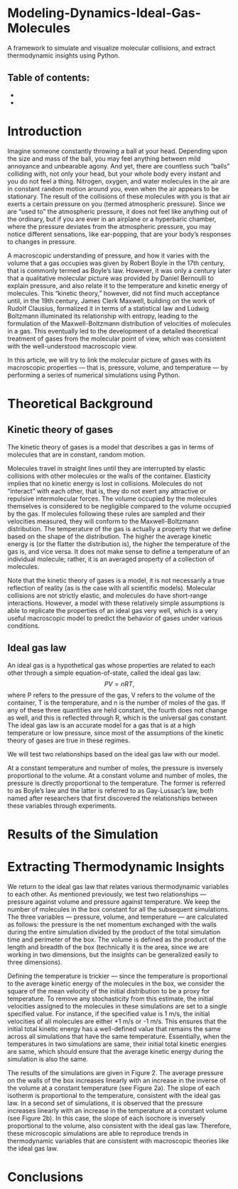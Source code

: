# Modeling-Dynamics-Ideal-Gas-Molecules
A framework to simulate and visualize molecular collisions, and extract thermodynamic insights using Python.

Table of contents: 
- 
- 
- 
# Introduction
Imagine someone constantly throwing a ball at your head. Depending upon the size and mass of the ball, you may feel anything between mild annoyance and unbearable agony. And yet, there are countless such “balls” colliding with, not only your head, but your whole body every instant and you do not feel a thing. Nitrogen, oxygen, and water molecules in the air are in constant random motion around you, even when the air appears to be stationary. The result of the collisions of these molecules with you is that air exerts a certain pressure on you (termed atmospheric pressure). Since we are “used to” the atmospheric pressure, it does not feel like anything out of the ordinary, but if you are ever in an airplane or a hyperbaric chamber, where the pressure deviates from the atmospheric pressure, you may notice different sensations, like ear-popping, that are your body’s responses to changes in pressure.

A macroscopic understanding of pressure, and how it varies with the volume that a gas occupies was given by Robert Boyle in the 17th century, that is commonly termed as Boyle’s law. However, it was only a century later that a qualitative molecular picture was provided by Daniel Bernoulli to explain pressure, and also relate it to the temperature and kinetic energy of molecules. This “kinetic theory,” however, did not find much acceptance until, in the 19th century, James Clerk Maxwell, building on the work of Rudolf Clausius, formalized it in terms of a statistical law and Ludwig Boltzmann illuminated its relationship with entropy, leading to the formulation of the Maxwell-Boltzmann distribution of velocities of molecules in a gas. This eventually led to the development of a detailed theoretical treatment of gases from the molecular point of view, which was consistent with the well-understood macroscopic view.

In this article, we will try to link the molecular picture of gases with its macroscopic properties — that is, pressure, volume, and temperature — by performing a series of numerical simulations using Python.

# Theoretical Background
## Kinetic theory of gases
The kinetic theory of gases is a model that describes a gas in terms of molecules that are in constant, random motion.

Molecules travel in straight lines until they are interrupted by elastic collisions with other molecules or the walls of the container. Elasticity implies that no kinetic energy is lost in collisions.
Molecules do not “interact” with each other, that is, they do not exert any attractive or repulsive intermolecular forces.
The volume occupied by the molecules themselves is considered to be negligible compared to the volume occupied by the gas.
If molecules following these rules are sampled and their velocities measured, they will conform to the Maxwell-Boltzmann distribution. The temperature of the gas is actually a property that we define based on the shape of the distribution. The higher the average kinetic energy is (or the flatter the distribution is), the higher the temperature of the gas is, and vice versa. It does not make sense to define a temperature of an individual molecule; rather, it is an averaged property of a collection of molecules.

Note that the kinetic theory of gases is a model, it is not necessarily a true reflection of reality (as is the case with all scientific models). Molecular collisions are not strictly elastic, and molecules do have short-range interactions. However, a model with these relatively simple assumptions is able to replicate the properties of an ideal gas very well, which is a very useful macroscopic model to predict the behavior of gases under various conditions.

## Ideal gas law
An ideal gas is a hypothetical gas whose properties are related to each other through a simple equation-of-state, called the ideal gas law: 
$$
PV = nRT,
$$
where P refers to the pressure of the gas, V refers to the volume of the container, T is the temperature, and n is the number of moles of the gas. If any of these three quantities are held constant, the fourth does not change as well, and this is reflected through R, which is the universal gas constant. The ideal gas law is an accurate model for a gas that is at a high temperature or low pressure, since most of the assumptions of the kinetic theory of gases are true in these regimes.

We will test two relationships based on the ideal gas law with our model.

At a constant temperature and number of moles, the pressure is inversely proportional to the volume.
At a constant volume and number of moles, the pressure is directly proportional to the temperature.
The former is referred to as Boyle’s law and the latter is referred to as Gay-Lussac’s law, both named after researchers that first discovered the relationships between these variables through experiments.

# Results of the Simulation

# Extracting Thermodynamic Insights 
We return to the ideal gas law that relates various thermodynamic variables to each other. As mentioned previously, we test two relationships — pressure against volume and pressure against temperature. We keep the number of molecules in the box constant for all the subsequent simulations. 
The three variables — pressure, volume, and temperature — are calculated as follows: the pressure is the net momentum exchanged with the walls during the entire simulation divided by the product of the total simulation time and perimeter of the box. The volume is defined as the product of the length and breadth of the box (technically it is the area, since we are working in two dimensions, but the insights can be generalized easily to three dimensions).

Defining the temperature is trickier — since the temperature is proportional to the average kinetic energy of the molecules in the box, we consider the square of the mean velocity of the initial distribution to be a proxy for temperature. To remove any stochasticity from this estimate, the initial velocities assigned to the molecules in these simulations are set to a single specified value. 
For instance, if the specified value is 1 m/s, the initial velocities of all molecules are either +1 m/s or -1 m/s. This ensures that the initial total kinetic energy has a well-defined value that remains the same across all simulations that have the same temperature. Essentially, when the temperatures in two simulations are same, their initial total kinetic energies are same, which should ensure that the average kinetic energy during the simulation is also the same.

The results of the simulations are given in Figure 2. The average pressure on the walls of the box increases linearly with an increase in the inverse of the volume at a constant temperature (see Figure 2a). The slope of each isotherm is proportional to the temperature, consistent with the ideal gas law. In a second set of simulations, it is observed that the pressure increases linearly with an increase in the temperature at a constant volume (see Figure 2b). In this case, the slope of each isochore is inversely proportional to the volume, also consistent with the ideal gas law. Therefore, these microscopic simulations are able to reproduce trends in thermodynamic variables that are consistent with macroscopic theories like the ideal gas law.

# Conclusions 